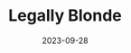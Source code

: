 ---
title: Legally Blonde
Theatre: Alhambra Theatre & Dining
Venue: Alhambra Theatre
date: 2023-09-28
opening_date: 2023-09-28
closing_date: 2023-11-05
showtimes:
- 2023-09-28 17:30:00
- 2023-09-29 17:30:00
- 2023-09-30 12:00:00
- 2023-10-01 12:00:00
- 2023-10-01 17:30:00
- 2023-10-03 17:30:00
- 2023-10-04 17:30:00
- 2023-10-05 17:30:00
- 2023-10-06 17:30:00
- 2023-10-07 12:00:00
- 2023-10-07 17:30:00
- 2023-10-08 12:00:00
- 2023-10-08 17:30:00
- 2023-10-10 17:30:00
- 2023-10-11 17:30:00
- 2023-10-12 17:30:00
- 2023-10-13 17:30:00
- 2023-10-14 12:00:00
- 2023-10-14 17:30:00
- 2023-10-15 12:00:00
- 2023-10-15 17:30:00
- 2023-10-17 17:30:00
- 2023-10-18 17:30:00
- 2023-10-19 17:30:00
- 2023-10-20 17:30:00
- 2023-10-21 12:00:00
- 2023-10-21 17:30:00
- 2023-10-22 12:00:00
- 2023-10-22 17:30:00
- 2023-10-24 17:30:00
- 2023-10-25 17:30:00
- 2023-10-26 17:30:00
- 2023-10-27 17:30:00
- 2023-10-28 12:00:00
- 2023-10-28 17:30:00
- 2023-10-29 12:00:00
- 2023-10-29 17:30:00
- 2023-10-31 17:30:00
- 2023-11-01 17:30:00
- 2023-11-02 17:30:00
- 2023-11-03 17:30:00
- 2023-11-04 12:00:00
- 2023-11-04 17:30:00
- 2023-11-05 12:00:00
- 2023-11-05 17:30:00
featured_image: 2023-Legally-Blonde.webp
featured_image_alt: 
featured_image_caption: Graphic for Legally Blonde
featured_image_attr: Alhambra Theatre & Dining
featured_image_attr_link: 
program:
Website: 
Tickets: https://sales.alhambrajax.com/100/tickets.shows.html?playID=1429&code=jaxplays
show_details: 
cast:
- Elle Woods: Victoria Vagasy
- Emmett Forrest: Adam Fields
- Paulette Buonofuonte: Katie Nettle
- Professor Callahan: Jonathan Van Dyke
- Warner Huntington III: Corey McKinney
- Vivienne Kensington: Ellie Roddy
- Margot: Erin Leigh Knowles
- Serena: Arrione Magee
- Pilar: Kate Jarecki
- Brooke Wyndham/ Courtney/ Whitney: Sarrah Middough
- Enid Hoops: Abigail Gordiany
- Store Manager/ Student/ Judge: Chelsea Lucas
- Student/ Court Stenographer: Kylie Giliberto
- DA Joyce Reily/ Salesperson/ Student Kate: Brooklyn Klekamp
- Aaron: Jonathan Crawford
- Grandmaster Chad/ Kyle: Anthony Mincey, II
- Carlos/ Lowell/ Kiki: Logan Farley
- Nikos/ Sundeep Agrawal Padamadan: Sean Rodrigo Royal
- Prorzheimer/ Prison Guard: Joshua Abbott
- Elle's Dad/ Winthrop/ Dewey/ TV Reporter: Alec Hadden
- Cashier/ Leilani/ Becky/ Chutney: Nayda Marie Baez
- Elle's Mom: Kelsey Martin
- Bruiser: Luna
- Rufus: Buckshot
- Ezra (Elle's Mom's Dog): Ezra 
- Ensemble:
  - Erin Leigh Knowles
  - Arrione Magee
  - Kate Jarecki
  - Chelsea Lucas
  - Jonathan Crawford
  - Anthony Mincey, II
  - Logan Farley
  - Sean Rodrigo Royal
  - Joshua Abbott
  - Alec Hadden
- Delta Nu:
  - Abigail Gordiany
  - Chelsea Lucas
  - Kylie Giliberto
  - Brooklyn Klekamp
understudies:
- Elle Woods: Kylie Giliberto
- Emmett Forrest: Jonathan Crawford
- Warner Huntington III: Jonathan Crawford
- Professor Callahan: Alec Hadden
- Paulette Buonofuonte: Erin Leigh Knowles
- Pilar: Arrione Magee
- Serena: Kate Jarecki
- DA Joyce Riley: Nayda Marie Baez
- Enid Hoops: Nayda Marie Baez
- Margot: Nayda Marie Baez
- Brooke Wyndham: Nayda Marie Baez
crew:
- Executive Producer: Tod Booth
- Vice President of Production/ Director: Shain Stroff
- Musical Director: Cathy Murphy Giddens
- Production Manager/ Choreographer: Erick Ariel Sureda
- Assistant Production Manager: Mel Nash
- Company Manager: Lisa Valdini Booth
- Lighting Designer: Matthew Imhoff
- Lighting Tech Assistant: Chad Conley
- Projection Design: Shain Stroff
- Main Electrics/ Lighting Support: Johnny Pettegrew
- Costume Designer:
  - Camala Pitts
  - Dorinda Quiles
- Wardrobe Crew: 
  - Layla Thurman
  - Allie Kangas
  - Delaney Merritt
  - Theresa Harrell
- Wig Design: 
  - Layla Thurman
  - Patty Pitts
- Set Design Team:
  - David Dionne
  - Ian Black
- Dance Captain: Jonathan Crawford
- Shop Foreman: Robert W. Rupp
- Sound Designer: Eric Sullivan
- Sound Technician: Brianna Donawa
- Property Master: Patti Eyler
- Production Crew:
  - Sarah Brace
  - Kolby James
  - Natalie Drake
- Dog Trainer: Kelsey Martin
orchestra:
---
